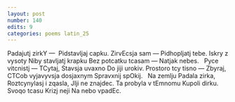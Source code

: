 ```yaml
---
layout: post
number: 140
edits: 9
categories: poems latin_25
---
```


Padajutj zirkY — 
Pidstavljaj capku. 
ZirvEcsja sam — 
Pidhopljatj tebe. 
Iskry z vysoty 
Niby stavljatj krapku
Bez potcatku tcasam —
Natjak nebes.
 
Pyce vitcnistj — 
TCytaj,
Stavsja uvaxno 
Do jiji urokiv.
Prostoro tcy tisno —
Zbyraj,
CTCob vyjavyvsja dosjaxnym
Spravxnij spOkij.
 
Na zemlju 
Padala zirka, 
Roztcynylasj i zqasla,
JIji ne znajdec.
Ta probyla v tEmnomu
Kupoli dirku.
Svoqo tcasu
Krizj neji
Na nebo vpadEc.
